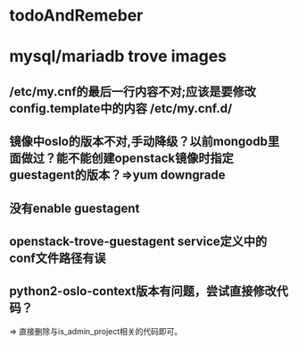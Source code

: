 # todoAndRemeber

# mysql/mariadb trove images
## /etc/my.cnf的最后一行内容不对;应该是要修改config.template中的内容 /etc/my.cnf.d/
## 镜像中oslo的版本不对,手动降级？以前mongodb里面做过？能不能创建openstack镜像时指定guestagent的版本？=>yum downgrade
## 没有enable guestagent
## openstack-trove-guestagent service定义中的conf文件路径有误
## python2-oslo-context版本有问题，尝试直接修改代码？
  => 直接删除与is_admin_project相关的代码即可。
